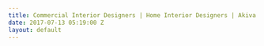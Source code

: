 ```yaml
---
title: Commercial Interior Designers | Home Interior Designers | Akiva Projects
date: 2017-07-13 05:19:00 Z
layout: default
---
```


